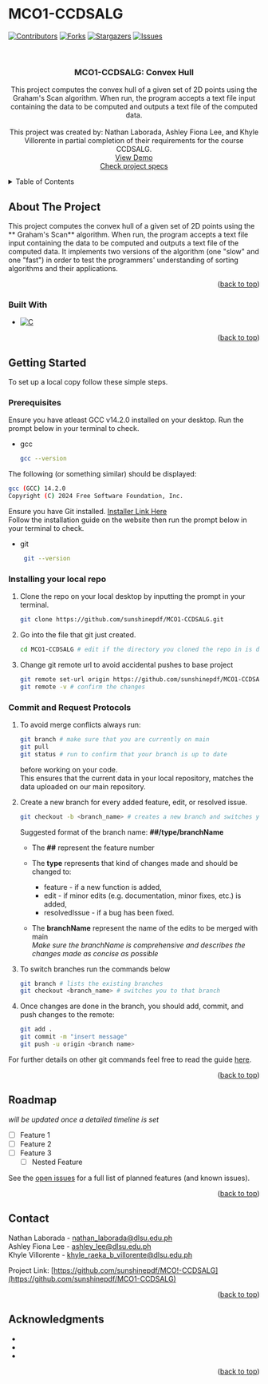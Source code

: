 # MCO1-CCDSALG

<!-- Improved compatibility of back to top link: See: https://github.com/othneildrew/Best-README-Template/pull/73 -->
<a id="readme-top"></a>
<!--
*** Thanks for checking out the Best-README-Template. If you have a suggestion
*** that would make this better, please fork the repo and create a pull request
*** or simply open an issue with the tag "enhancement".
*** Don't forget to give the project a star!
*** Thanks again! Now go create something AMAZING! :D
-->



<!-- PROJECT SHIELDS -->
<!--
*** I'm using markdown "reference style" links for readability.
*** Reference links are enclosed in brackets [ ] instead of parentheses ( ).
*** See the bottom of this document for the declaration of the reference variables
*** for contributors-url, forks-url, etc. This is an optional, concise syntax you may use.
*** https://www.markdownguide.org/basic-syntax/#reference-style-links
-->
[![Contributors][contributors-shield]][contributors-url]
[![Forks][forks-shield]][forks-url]
[![Stargazers][stars-shield]][stars-url]
[![Issues][issues-shield]][issues-url]



<!-- PROJECT LOGO -->
<br />
<div align="center">
  <a href="https://github.com/sunshinepdf/MCO1-CCDSALG">
  </a>

<h3 align="center">MCO1-CCDSALG: Convex Hull</h3>

  <p align="center">
    This project computes the convex hull of a given set of 2D points using the Graham's Scan  algorithm. When run, the program accepts a text file input containing the data to be computed and outputs a text file of the computed data. 
    <br />
    <br />
    This project was created by: Nathan Laborada, Ashley Fiona Lee, and Khyle Villorente in partial completion of their requirements for the course CCDSALG.
    <br />
    <a href="https://github.com/sunshinepdf/MCO1-CCDSALG">View Demo</a>
    <br />
    <a href="https://github.com/sunshinepdf/MCO1-CCDSALG">Check project specs</a>
  </p>
</div>



<!-- TABLE OF CONTENTS -->
<details>
  <summary>Table of Contents</summary>
  <ol>
    <li>
      <a href="#about-the-project">About The Project</a>
      <ul>
        <li><a href="#built-with">Built With</a></li>
      </ul>
    </li>
    <li>
      <a href="#getting-started">Getting Started</a>
      <ul>
        <li><a href="#prerequisites">Prerequisites</a></li>
        <li><a href="#installing-your-local-repo">Installing your local repo</a></li>
        <li><a href="#commit-and-request-protocols">Commit and Request Protocols</a></li>
      </ul>
    </li>
    <li><a href="#roadmap">Roadmap</a></li>
    <li><a href="#contributing">Contributing</a></li>
    <li><a href="#contact">Contact</a></li>
    <li><a href="#acknowledgments">Acknowledgments</a></li>
  </ol>
</details>



<!-- ABOUT THE PROJECT -->
## About The Project

 This project computes the convex hull of a given set of 2D points using the ** Graham's Scan** algorithm. When run, the program accepts a text file input containing the data to be computed and outputs a text file of the computed data. It implements two versions of the algorithm (one "slow" and one "fast") in order to test the programmers' understanding of sorting algorithms and their applications.

<p align="right">(<a href="#readme-top">back to top</a>)</p>



### Built With

* [![C][C-shield]][C-url]

<p align="right">(<a href="#readme-top">back to top</a>)</p>



<!-- GETTING STARTED -->
## Getting Started

To set up a local copy follow these simple steps.

### Prerequisites

Ensure you have atleast GCC v14.2.0 installed on your desktop. Run the prompt below in your terminal to check.
* gcc 
  ```sh
  gcc --version
  ```
The following (or something similar) should be displayed:
  ```sh
  gcc (GCC) 14.2.0 
  Copyright (C) 2024 Free Software Foundation, Inc.
  ```
Ensure you have Git installed. [Installer Link Here](https://git-scm.com/downloads/win)
<br />
Follow the installation guide on the website then run the prompt below in your terminal to check.
* git 
  ```sh
   git --version
  ```
### Installing your local repo

1. Clone the repo on your local desktop by inputting the prompt in your terminal.
   ```sh
   git clone https://github.com/sunshinepdf/MCO1-CCDSALG.git
   ```
   
2. Go into the file that git just created.
   ```sh
   cd MCO1-CCDSALG # edit if the directory you cloned the repo in is different
   ```
   
3. Change git remote url to avoid accidental pushes to base project
   ```sh
   git remote set-url origin https://github.com/sunshinepdf/MCO1-CCDSALG.git
   git remote -v # confirm the changes
   ```
   
### Commit and Request Protocols

1. To avoid merge conflicts always run:
   ```sh
   git branch # make sure that you are currently on main
   git pull
   git status # run to confirm that your branch is up to date
   ```
   before working on your code.
   <br />
   This ensures that the current data in your local repository, matches the data uploaded on our main repository.

3. Create a new branch for every added feature, edit, or resolved issue.
   ```sh
   git checkout -b <branch_name> # creates a new branch and switches you to that branch automatically
   ```
   Suggested format of the branch name:
       **##/type/branchName**
   
    * The **##** represent the feature number
      
    * The **type** represents that kind of changes made and should be changed to:
       + feature - if a new function is added,
       + edit - if minor edits (e.g. documentation, minor fixes, etc.) is added,
       + resolvedIssue - if a bug has been fixed.
         
    * The **branchName** represent the name of the edits to be merged with main
      <br />
      _Make sure the branchName is comprehensive and describes the changes made as concise as possible_

4. To switch branches run the commands below
   ```sh
   git branch # lists the existing branches
   git checkout <branch_name> # switches you to that branch
   ```
5. Once changes are done in the branch, you should add, commit, and push changes to the remote:
   ```sh
   git add .
   git commit -m "insert message"
   git push -u origin <branch name>
   ```
For further details on other git commands feel free to read the guide [here](https://www.atlassian.com/git/glossary#commands).
<p align="right">(<a href="#readme-top">back to top</a>)</p>


<!-- ROADMAP -->
## Roadmap
_will be updated once a detailed timeline is set_
- [ ] Feature 1
- [ ] Feature 2
- [ ] Feature 3
    - [ ] Nested Feature

See the [open issues](https://github.com/sunshinepdf/MCO1-CCDSALG/issues) for a full list of planned features (and known issues).

<p align="right">(<a href="#readme-top">back to top</a>)</p>

<!-- CONTACT -->
## Contact

Nathan Laborada - nathan_laborada@dlsu.edu.ph
<br />
Ashley Fiona Lee - ashley_lee@dlsu.edu.ph
<br />
Khyle Villorente - khyle_raeka_b_villorente@dlsu.edu.ph

Project Link: [https://github.com/sunshinepdf/MCO!-CCDSALG](https://github.com/sunshinepdf/MCO1-CCDSALG)

<p align="right">(<a href="#readme-top">back to top</a>)</p>



<!-- ACKNOWLEDGMENTS -->
## Acknowledgments

* []()
* []()
* []()

<p align="right">(<a href="#readme-top">back to top</a>)</p>



<!-- MARKDOWN LINKS & IMAGES -->
<!-- https://www.markdownguide.org/basic-syntax/#reference-style-links -->
[contributors-shield]: https://img.shields.io/github/contributors/sunshinepdf/MCO1-CCDSALG.svg?style=for-the-badge
[contributors-url]: https://github.com/sunshinepdf/MCO1-CCDSALG/graphs/contributors
[forks-shield]: https://img.shields.io/github/forks/sunshinepdf/MCO1-CCDSALG.svg?style=for-the-badge
[forks-url]: https://github.com/sunshinepdf/MCO1-CCDSALG/network/members
[stars-shield]: https://img.shields.io/github/stars/sunshinepdf/MCO1-CCDSALG.svg?style=for-the-badge
[stars-url]: https://github.com/sunshinepdf/MCO1-CCDSALG/stargazers
[issues-shield]: https://img.shields.io/github/issues/sunshinepdf/MCO1-CCDSALG.svg?style=for-the-badge
[issues-url]: https://github.com/sunshinepdf/MCO1-CCDSALG/issues
[C-shield]: https://img.shields.io/badge/-C-blue.svg?style=for-the-badge&logo=c
[C-url]: https://devdocs.io/c/

